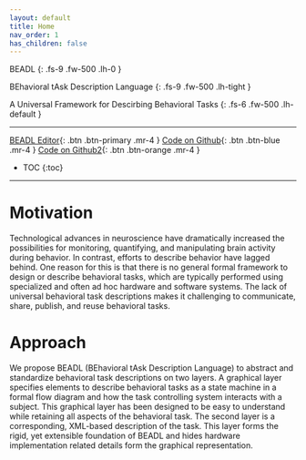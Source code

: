 ```yaml
---
layout: default
title: Home
nav_order: 1
has_children: false
---
```

BEADL
{: .fs-9 .fw-500 .lh-0 }

BEhavioral tAsk Description Language
{: .fs-9 .fw-500 .lh-tight }

A Universal Framework for Descirbing Behavioral Tasks
{: .fs-6 .fw-500 .lh-default }

<hr>

[BEADL Editor](https://staging.d237p8s4oa0mfk.amplifyapp.com){: .btn .btn-primary .mr-4 }
[Code on Github](https://github.com/BEADL){: .btn .btn-blue .mr-4 }
[Code on Github2](https://github.com/BEADL){: .btn .btn-orange .mr-4 }

- TOC
{:toc}

<hr>

# Motivation
<!-- {: .no_toc} -->
Technological advances in neuroscience have dramatically increased the possibilities for monitoring, quantifying, and  manipulating brain activity during behavior. In contrast, efforts to describe behavior have lagged behind. One reason for this is that there is no general formal framework to design or describe behavioral tasks, which are typically performed using specialized and often ad hoc hardware and software systems. The lack of universal behavioral task descriptions makes it challenging to communicate, share, publish, and reuse behavioral tasks.

# Approach
We propose BEADL (BEhavioral tAsk Description Language) to abstract and standardize behavioral task descriptions on two layers. A graphical layer specifies elements to describe behavioral tasks as a state machine in a formal flow diagram and how the task controlling system interacts with a subject. This graphical layer has been designed to be easy to understand while retaining all aspects of the behavioral task. The second layer is a corresponding, XML-based description of the task. This layer forms the rigid, yet extensible foundation of BEADL and hides hardware implementation related details form the graphical representation.

<!--BEADL defines a universal framework to describe Behavioral Tasks.
{: .fs-9 }

Beadl Framework
{: .fs-6 .fw-300}

[Get started now](#getting-started){: .btn .btn-primary .fs-5 .mb-4 .mb-md-0 .mr-2} [View code on GitHub](https://github.com/BEADL/){: .btn .fs-5 .mb-4 .mb-md-0} -->